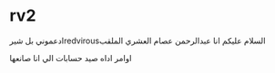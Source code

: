 # rv2
ادعموني بل شيرredvirousالسلام عليكم انا عبدالرحمن عصام العشري الملقب 


اوامر اداه صيد حسابات الي انا صانعها


